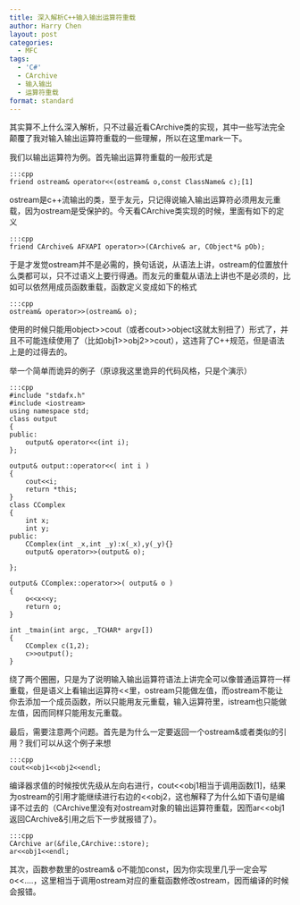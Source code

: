 ```yaml
---
title: 深入解析C++输入输出运算符重载
author: Harry Chen
layout: post
categories:
  - MFC
tags:
  - 'C#'
  - CArchive
  - 输入输出
  - 运算符重载
format: standard
---
```


  其实算不上什么深入解析，只不过最近看CArchive类的实现，其中一些写法完全颠覆了我对输入输出运算符重载的一些理解，所以在这里mark一下。

  我们以输出运算符为例。首先输出运算符重载的一般形式是

    :::cpp
    friend ostream& operator<<(ostream& o,const ClassName& c);[1]

<!--more-->

  ostream是c++流输出的类，至于友元，只记得说输入输出运算符必须用友元重载，因为ostream是受保护的。今天看CArchive类实现的时候，里面有如下的定义

    :::cpp
    friend CArchive& AFXAPI operator>>(CArchive& ar, CObject*& pOb);

  于是才发觉ostream并不是必需的，换句话说，从语法上讲，ostream的位置放什么类都可以，只不过语义上要行得通。而友元的重载从语法上讲也不是必须的，比如可以依然用成员函数重载，函数定义变成如下的格式

    :::cpp
    ostream& operator>>(ostream& o);

  使用的时候只能用object>>cout（或者cout>>object这就太别扭了）形式了，并且不可能连续使用了（比如obj1>>obj2>>cout），这违背了C++规范，但是语法上是的过得去的。

  举一个简单而诡异的例子（原谅我这里诡异的代码风格，只是个演示）

    :::cpp
    #include "stdafx.h"
    #include <iostream>
    using namespace std;
    class output
    {
    public:
        output& operator<<(int i);
    };

    output& output::operator<<( int i )
    {
        cout<<i;
        return *this;
    }
    class CComplex
    {
        int x;
        int y;
    public:
        CComplex(int _x,int _y):x(_x),y(_y){}
        output& operator>>(output& o);

    };

    output& CComplex::operator>>( output& o )
    {
        o<<x<<y;
        return o;
    }

    int _tmain(int argc, _TCHAR* argv[])
    {
        CComplex c(1,2);
        c>>output();
    }

  绕了两个圈圈，只是为了说明输入输出运算符语法上讲完全可以像普通运算符一样重载，但是语义上看输出运算符<<里，ostream只能做左值，而ostream不能让你去添加一个成员函数，所以只能用友元重载，输入运算符里，istream也只能做左值，因而同样只能用友元重载。

  最后，需要注意两个问题。首先是为什么一定要返回一个ostream&或者类似的引用？我们可以从这个例子来想

    :::cpp
    cout<<obj1<<obj2<<endl;

  编译器求值的时候按优先级从左向右进行，cout<<obj1相当于调用函数[1]，结果为ostream的引用才能继续进行右边的<<obj2，这也解释了为什么如下语句是编译不过去的（CArchive里没有对ostream对象的输出运算符重载，因而ar<<obj1返回CArchive&引用之后下一步就报错了）。

    :::cpp
    CArchive ar(&file,CArchive::store);
    ar<<obj1<<endl;

  其次，函数参数里的ostream& o不能加const，因为你实现里几乎一定会写o<<….，这里相当于调用ostream对应的重载函数修改ostream，因而编译的时候会报错。
